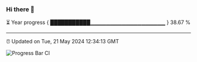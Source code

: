 ### Hi there 👋

⏳ Year progress { ███████████▁▁▁▁▁▁▁▁▁▁▁▁▁▁▁▁▁▁▁ } 38.67 %

---

⏰ Updated on Tue, 21 May 2024 12:34:13 GMT

![Progress Bar CI](https://github.com/ZhaoGui/ZhaoGui/workflows/Progress%20Bar%20CI/badge.svg)
